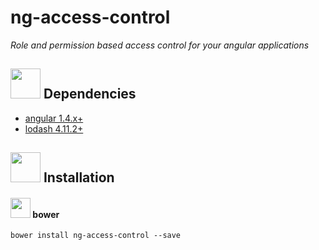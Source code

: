 # ng-access-control

*Role and permission based access control for your angular applications*


<img src="https://drslash.com/wp-content/uploads/2014/12/Archive-Utility.png" width="48" height="48">&nbsp;Dependencies
----------------------------
- [angular 1.4.x+](https://github.com/angular/angular)
- [lodash 4.11.2+](https://github.com/lodash/lodash)

<img src="http://www.hostingreviewslist.com/wp-content/uploads/2013/04/code-icon-script.png" width="48" height="48">&nbsp;Installation
----------------------------

#### <img src="https://versioneye.files.wordpress.com/2014/01/bower-logo.png" width="32" height="32">&nbsp;bower

```
bower install ng-access-control --save
```